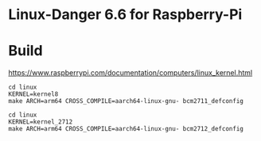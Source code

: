 # Linux-Danger 6.6 for Raspberry-Pi

# Build

https://www.raspberrypi.com/documentation/computers/linux_kernel.html

```
cd linux
KERNEL=kernel8
make ARCH=arm64 CROSS_COMPILE=aarch64-linux-gnu- bcm2711_defconfig
```

```
cd linux
KERNEL=kernel_2712
make ARCH=arm64 CROSS_COMPILE=aarch64-linux-gnu- bcm2712_defconfig
```